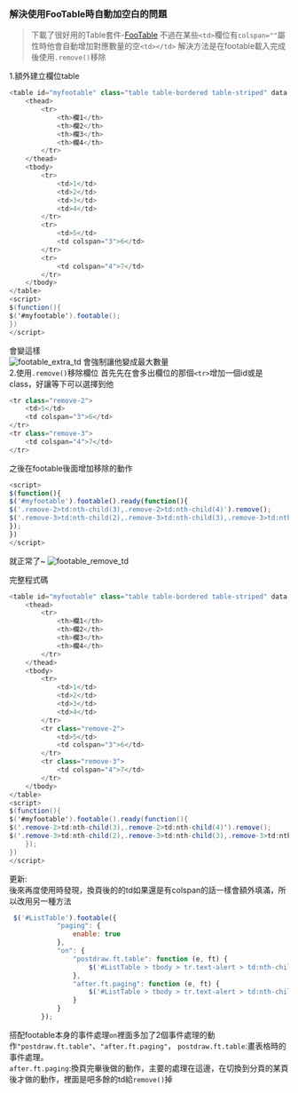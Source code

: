 ### 解決使用FooTable時自動加空白<td>的問題
>下載了很好用的Table套件-[FooTable](https://fooplugins.github.io/FooTable/index.html)
>不過在某些`<td>`欄位有`colspan=""`屬性時他會自動增加對應數量的空`<td></td>`
>解決方法是在footable載入完成後使用`.remove()`移除

1.額外建立欄位table
```c#
<table id="myfootable" class="table table-bordered table-striped" data-paging="true">
	<thead>
		<tr>
			<th>欄1</th>
			<th>欄2</th>
			<th>欄3</th>
			<th>欄4</th>
		</tr>
	</thead>
	<tbody>
		<tr>
			<td>1</td>
			<td>2</td>
			<td>3</td>
			<td>4</td>
		</tr>
		<tr>
			<td>5</td>
			<td colspan="3">6</td>
		</tr>
		<tr>
			<td colspan="4">7</td>
		</tr>
	</tbody>
</table>
<script>
$(function(){
$('#myfootable').footable();
})
</script>
```
會變這樣  
![footable_extra_td](https://github.com/abcd597/SelfNotes/blob/master/JavaScripts/footable_extra_td.png)
會強制讓他變成最大數量  
2.使用`.remove()`移除欄位
首先先在會多出欄位的那個`<tr>`增加一個id或是class，好讓等下可以選擇到他
```c#
<tr class="remove-2">
	<td>5</td>
	<td colspan="3">6</td>
</tr>
<tr class="remove-3">
	<td colspan="4">7</td>
</tr>
```
之後在footable後面增加移除的動作
```javascript
<script>
$(function(){
$('#myfootable').footable().ready(function(){
$('.remove-2>td:nth-child(3),.remove-2>td:nth-child(4)').remove();
$('.remove-3>td:nth-child(2),.remove-3>td:nth-child(3),.remove-3>td:nth-child(4)').remove();
});
})
</script>
```
就正常了~
![footable_remove_td](https://github.com/abcd597/SelfNotes/blob/master/JavaScripts/footable_remove_td.png)

完整程式碼
```c#
<table id="myfootable" class="table table-bordered table-striped" data-paging="true">
	<thead>
		<tr>
			<th>欄1</th>
			<th>欄2</th>
			<th>欄3</th>
			<th>欄4</th>
		</tr>
	</thead>
	<tbody>
		<tr>
			<td>1</td>
			<td>2</td>
			<td>3</td>
			<td>4</td>
		</tr>
		<tr class="remove-2">
			<td>5</td>
			<td colspan="3">6</td>
		</tr>
		<tr class="remove-3">
			<td colspan="4">7</td>
		</tr>
	</tbody>
</table>
<script>
$(function(){
$('#myfootable').footable().ready(function(){
$('.remove-2>td:nth-child(3),.remove-2>td:nth-child(4)').remove();
$('.remove-3>td:nth-child(2),.remove-3>td:nth-child(3),.remove-3>td:nth-child(4)').remove();
	});
})
</script>
```

更新:  
後來再度使用時發現，換頁後的的td如果還是有colspan的話一樣會額外填滿，所以改用另一種方法  
```javascript
 $('#ListTable').footable({
            "paging": {
                enable: true
            },
            "on": {
                "postdraw.ft.table": function (e, ft) {
                    $('#ListTable > tbody > tr.text-alert > td:nth-child(2),#ListTable > tbody > tr.text-alert > td:nth-child(3),#ListTable > tbody > tr.text-alert > td:nth-child(4)').remove();
                },
                "after.ft.paging": function (e, ft) {
                    $('#ListTable > tbody > tr.text-alert > td:nth-child(2),#ListTable > tbody > tr.text-alert > td:nth-child(3),#ListTable > tbody > tr.text-alert > td:nth-child(4)').remove();
                }
            }
        });
```
搭配footable本身的事件處理`on`裡面多加了2個事件處理的動作`"postdraw.ft.table"`、`"after.ft.paging"`，
`postdraw.ft.table`:畫表格時的事件處理。  
`after.ft.paging`:換頁完畢後做的動作，主要的處理在這邊，在切換到分頁的某頁後才做的動作，裡面是吧多餘的td給`remove()`掉

